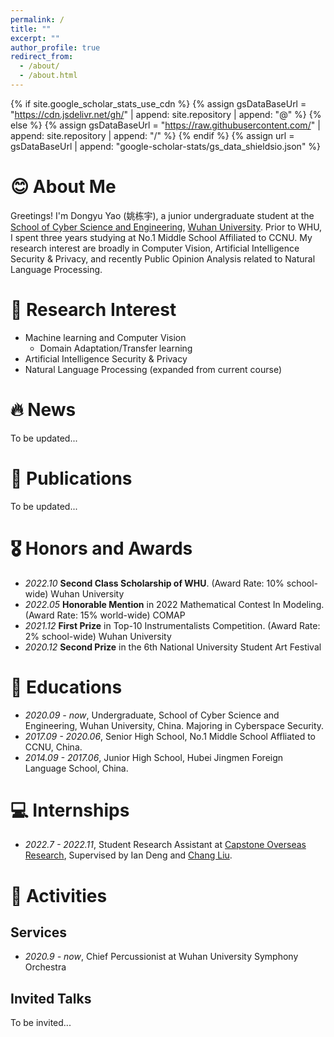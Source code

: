 ```yaml
---
permalink: /
title: ""
excerpt: ""
author_profile: true
redirect_from: 
  - /about/
  - /about.html
---
```


{% if site.google_scholar_stats_use_cdn %}
{% assign gsDataBaseUrl = "https://cdn.jsdelivr.net/gh/" | append: site.repository | append: "@" %}
{% else %}
{% assign gsDataBaseUrl = "https://raw.githubusercontent.com/" | append: site.repository | append: "/" %}
{% endif %}
{% assign url = gsDataBaseUrl | append: "google-scholar-stats/gs_data_shieldsio.json" %}

<span class='anchor' id='about-me'></span>

# 😊 About Me

Greetings! 
I'm Dongyu Yao (姚栋宇), a junior undergraduate student at the [School of Cyber Science and Engineering](http://cse.whu.edu.cn/index.htm), [Wuhan University](https://www.whu.edu.cn/).  Prior to WHU, I spent three years studying at No.1 Middle School Affiliated to CCNU. My research interest are broadly in Computer Vision, Artificial Intelligence Security & Privacy, and recently Public Opinion Analysis related to Natural Language Processing.





# 🔬 Research Interest 

- Machine learning and Computer Vision
  - Domain Adaptation/Transfer learning
- Artificial Intelligence Security & Privacy
- Natural Language Processing (expanded from current course)

# 🔥 News

To be updated...


# 📝 Publications 
To be updated...


# 🎖 Honors and Awards
- *2022.10* **Second Class Scholarship of WHU**. (Award Rate: 10% school-wide) Wuhan University
- *2022.05* **Honorable Mention** in 2022 Mathematical Contest In Modeling. (Award Rate: 15% world-wide) COMAP
- *2021.12* **First Prize** in Top-10 Instrumentalists Competition. (Award Rate: 2% school-wide) Wuhan University
- *2020.12* **Second Prize** in the 6th National University Student Art Festival

# 📖 Educations
- *2020.09 - now*, Undergraduate, School of Cyber Science and Engineering, Wuhan University, China. Majoring in Cyberspace Security. 
- *2017.09 - 2020.06*, Senior High School, No.1 Middle School Affliated to CCNU, China.
- *2014.09 - 2017.06*, Junior High School, Hubei Jingmen Foreign Language School, China.

# 💻 Internships
- *2022.7 - 2022.11*, Student Research Assistant at [Capstone Overseas Research](http://www.capstone-research.com/),  Supervised by Ian Deng and [Chang Liu](https://sites.google.com/view/cliu5/home).



# 🎢 Activities

## Services

- *2020.9 - now*, Chief Percussionist at Wuhan University Symphony Orchestra

## Invited Talks

To be invited...



